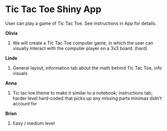 # Tic Tac Toe Shiny App

User can play a game of Tic Tac Toe. See instructions in App for details.

**Olivia** 
1. We will create a Tic Tac Toe computer game, in which the user can visually interact with the computer player on a 3x3 board. (hard) 

**Linde**
1. General layout, information tab about the math behind Tic Tac Toe, info visuals

**Anna**
1. Tic tac toe theme to make it similar to a notebook; instructions tab; harder level hard-coded that picks up any missing parts minimax didn't account for

**Brian**
1. Easy / medium level 
